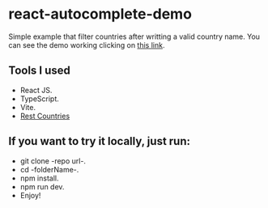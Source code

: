 # react-autocomplete-demo

Simple example that filter countries after writting a valid country name.
You can see the demo working clicking on [this link](https://react-autocomplete.cp.murrudev.com/).

## Tools I used

- React JS.
- TypeScript.
- Vite.
- [Rest Countries](https://restcountries.com/)

## If you want to try it locally, just run:

- git clone -repo url-.
- cd -folderName-.
- npm install.
- npm run dev.
- Enjoy!
